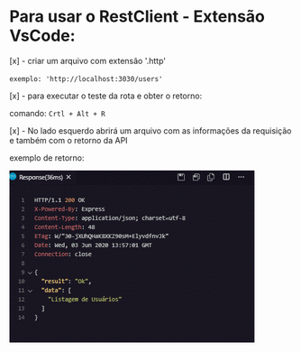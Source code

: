 # Para usar o RestClient - Extensão VsCode:

[x] - criar um arquivo com extensão '.http'

`exemplo: 'http://localhost:3030/users'`

[x] - para executar o teste da rota e obter o retorno: 

comando: `Crtl + Alt + R`

[x] - No lado esquerdo abrirá um arquivo com as informações
da requisição e também com o retorno da API

exemplo de retorno: 

<img src="src/assets/images/responseApi.GIF" />
